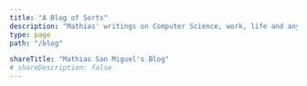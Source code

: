 ```yaml
---
title: "A Blog of Sorts"
description: "Mathias' writings on Computer Science, work, life and anything."
type: page
path: "/blog"

shareTitle: "Mathias San Miguel's Blog"
# shareDescription: false
---
```



